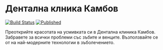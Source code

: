 # Дентална клника Камбов
[![Build Status](http://dev.almero.pro/dentalclinic.bg/status/build.svg?v3)](http://dev.almero.pro/dentalclinic.bg)
[![Published](http://dentalclinic.bg/status/published.svg)](http://dentalclinic.bg)

Преоткрийте красотата на усмивката си в Дентална клиника Камбов. Забравете за всички проблеми със зъбите и венците. Възползвайте се от на най-модерните технологии в зъболечението.
